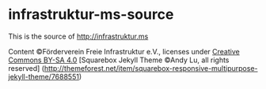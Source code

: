 # infrastruktur-ms-source

This is the source of http://infrastruktur.ms

Content ©Förderverein Freie Infrastruktur e.V., licenses under [Creative Commons  BY-SA 4.0](http://creativecommons.org/licenses/by-sa/4.0/)
[Squarebox Jekyll Theme ©Andy Lu, all rights reserved] (http://themeforest.net/item/squarebox-responsive-multipurpose-jekyll-theme/7688551)
